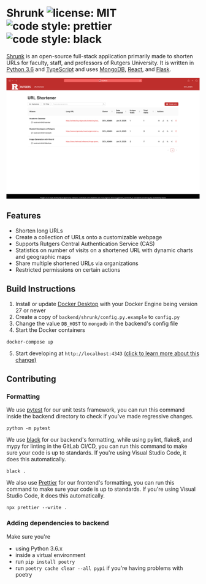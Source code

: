 # Shrunk ![license: MIT](https://img.shields.io/badge/license-MIT-blue) ![code style: prettier](https://img.shields.io/badge/code_style-prettier-ff69b4.svg) ![code style: black](https://img.shields.io/badge/code%20style-black-000000.svg)

[Shrunk](https://go.rutgers.edu/) is an open-source full-stack application primarily made to shorten URLs for faculty, staff, and professors of Rutgers University. It is written in [Python 3.6](https://www.python.org/) and [TypeScript](https://www.typescriptlang.org/) and uses [MongoDB](https://www.mongodb.com/), [React](https://react.dev/), and [Flask](https://flask.palletsprojects.com/).

<div align="center">
    <img src="./docs/images/home.png">
</div>

## Features

- Shorten long URLs
- Create a collection of URLs onto a customizable webpage
- Supports Rutgers Central Authentication Service (CAS)
- Statistics on number of visits on a shortened URL with dynamic charts and geographic maps
- Share multiple shortened URLs via organizations
- Restricted permissions on certain actions

## Build Instructions

1. Install or update [Docker Desktop](https://docs.docker.com/desktop/) with your Docker Engine being version 27 or newer
2. Create a copy of `backend/shrunk/config.py.example` to `config.py`
3. Change the value `DB_HOST` to `mongodb` in the backend's config file
4. Start the Docker containers

```
docker-compose up
```

5. Start developing at `http://localhost:4343` [(click to learn more about this change)](https://stackoverflow.com/questions/72369320/why-always-something-is-running-at-port-5000-on-my-mac)

## Contributing

### Formatting

We use [pytest](https://pytest.org) for our unit tests framework, you can run this command inside the backend directory to check if you've made regressive changes.

```
python -m pytest
```

We use [black](https://github.com/psf/black) for our backend's formatting, while using pylint, flake8, and mypy for linting in the GitLab CI/CD, you can run this command to make sure your code is up to standards. If you're using Visual Studio Code, it does this automatically.

```
black .
```

We also use [Prettier](https://prettier.io/) for our frontend's formatting, you can run this command to make sure your code is up to standards. If you're using Visual Studio Code, it does this automatically.

```
npx prettier --write .
```

### Adding dependencies to backend

Make sure you're
 - using Python 3.6.x
 - inside a virtual environment
 - run `pip install poetry`
 - run `poetry cache clear --all pypi` if you're having problems with poetry
